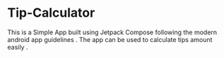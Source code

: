 # Tip-Calculator
This is a Simple App built using Jetpack Compose following the modern android app guidelines . The app can be used to calculate tips amount easily .
